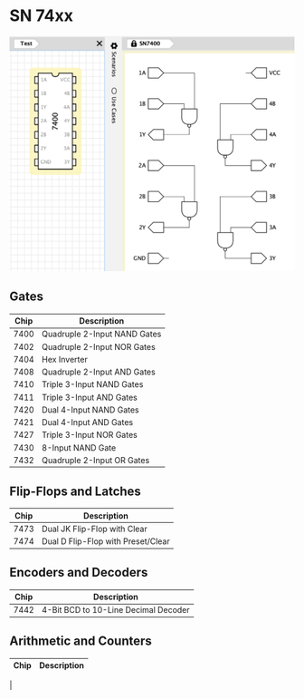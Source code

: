 # SN 74xx

![](SN74xx.png)

## Gates

| Chip   | Description
| ------ | -------------------------------------------
| 7400   | Quadruple 2-Input NAND Gates
| 7402   | Quadruple 2-Input NOR Gates
| 7404   | Hex Inverter
| 7408   | Quadruple 2-Input AND Gates
| 7410   | Triple 3-Input NAND Gates
| 7411   | Triple 3-Input AND Gates
| 7420   | Dual 4-Input NAND Gates
| 7421   | Dual 4-Input AND Gates
| 7427   | Triple 3-Input NOR Gates
| 7430   | 8-Input NAND Gate
| 7432   | Quadruple 2-Input OR Gates

## Flip-Flops and Latches

| Chip   | Description
| ------ | -------------------------------------------
| 7473   | Dual JK Flip-Flop with Clear
| 7474   | Dual D Flip-Flop with Preset/Clear

## Encoders and Decoders

| Chip   | Description
| -------| -------------------------------------------
| 7442   | 4-Bit BCD to 10-Line Decimal Decoder

## Arithmetic and Counters

| Chip                                   | Description
| -------------------------------------- | -------------------------------------------
| 
